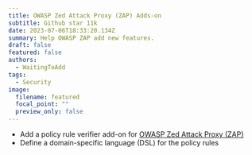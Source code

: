```yaml
---
title: OWASP Zed Attack Proxy (ZAP) Adds-on
subtitle: Github star 11k
date: 2023-07-06T18:33:20.134Z
summary: Help OWASP ZAP add new features.
draft: false
featured: false
authors:
  - WaitingToAdd
tags:
  - Security
image:
  filename: featured
  focal_point: ""
  preview_only: false
---
```

- Add a policy rule verifier add-on for [OWASP Zed Attack Proxy (ZAP)](https://github.com/zaproxy/zaproxy)
- Define a domain-specific language (DSL) for the policy rules